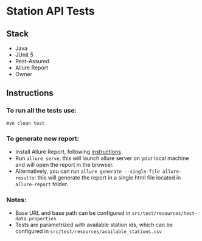 # Station API Tests

## Stack

- Java
- JUnit 5
- Rest-Assured
- Allure Report
- Owner

## Instructions

### To run all the tests use: ### 
``` mvn clean test ``` 

### To generate new report: ### 
- Install Allure Report, following [instructions](https://allurereport.org/docs/gettingstarted-installation/).
- Run ``` allure serve ```: this will launch allure server on your local machine and will open the report in the browser. 
- Alternatively, you can run ``` allure generate --single-file allure-results ```: this will generate the report in a single html file located in `allure-report` folder.

### Notes: ### 
- Base URL and base path can be configured in `src/test/resources/test-data.properties`
- Tests are parametrized with available station ids, which can be configured in `src/test/resources/available_stations.csv`